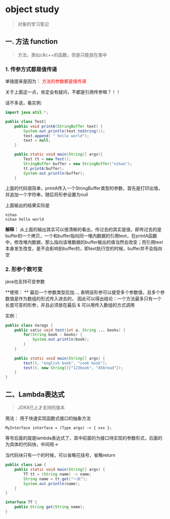 # object study
> 对象的学习笔记

## 一. 方法 function

> 方法，类似c&c++的函数，但是只能放在类中

### 1. 传参方式都是值传递
单独提来是因为： <font color="red">方法的参数都是值传递</font>

关于上面这一点，肯定会有疑问，不都是引用传参嘛？！！

话不多说，看实例:

```java
import java.util.*;

public class Test{
    public void printA(StringBuffer text) {
        System.out.println(text.toString());
        text.append( " hello world");
        text = null;
    }   

    public static void main(String[] args){
        Test tt = new Test();
        StringBuffer buffer = new StringBuffer("nihao");
        tt.printA(buffer);
        System.out.println(buffer);
    }  
```
上面的代码很简单，printA传入一个StringBuffer类型的参数，首先是打印出值，并追加一个字符串，随后将形参设置为null

上面输出的结果实际是
```
nihao
nihao hello world
```
**解释：** 从上面的输出其实可以很清晰的看出，传过去的其实是值，即传过去的是buffer的一个拷贝，一个和buffer指向同一堆内数据的引用text，在printA函数中，修改堆内数据，那么指向该堆数据的buffer输出的值当然会改变；而引用text本身发生改变，是不会影响到buffer的，即text执行空的时候，buffer并不会指向空

### 2. 形参个数可变
java也支持可变参数

**使用： ** 最后一个参数类型后加...,
表明该形参可以接受多个参数值，且多个参数值是作为数组的形式传入进去的， 因此可以得出结论：一个方法最多只有一个长度可变的形参，并且必须放在最后 & 可以用传入数组的方式调用

实例：
```java
public class Varags {
    public satic void test(int a, String ... books) {
        for(String book : books) {
            System.out.println(book);
        }
    }
    
    public static void main(String[] args) {
        test(5, "english book", "cook book");
        test(5, new String[]{"123book", "456read"});
    }
}
```

## 二、Lambda表达式
> JDK8已上才支持的版本

用法： 用于快速实现函数式接口的抽象方法

`MyInterface interface = (Type argu) -> { xxx };`

等号后面的就是lambda表达式了，其中前面的为接口待实现的参数形式，后面的为具体的代码快，中间用->

当代码块只有一个的时候，可以省略花括号，省略return

```java
public class Lam {
    public static void main(String[] args) {
        TT tt = (String name) -> name;
        String name = tt.get("一灰");
        System.out.println(name);
    }
}

interface TT {
    public String get(String name);
}
```
